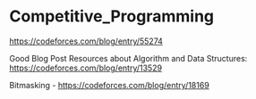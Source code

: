 # Competitive_Programming


https://codeforces.com/blog/entry/55274


Good Blog Post Resources about Algorithm and Data Structures:
https://codeforces.com/blog/entry/13529

Bitmasking - https://codeforces.com/blog/entry/18169
